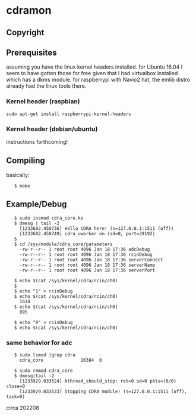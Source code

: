 # cdramon

## Copyright

## Prerequisites

assuming you have the linux kernel headers installed. for Ubuntu 16.04 I
seem to have gotten those for free given that I had virtualbox installed
which has a dkms module.  for raspberrypi with Navio2 hat, the emlib
distro already had the linux tools there.

### Kernel header (raspbian)

`sudo apt-get install raspberrypi-kernel-headers`

### Kernel header (debian/ubuntu)

instructions forthcoming!

## Compiling

basically:

```
   $ make
```

## Example/Debug

```
   $ sudo insmod cdra_core.ko
   $ dmesg | tail -2
     [1233682.450736] Hello CDRA here! (s=127.0.0.1:1511 (off))
     [1233682.450749] cdra_uworker on (sd=0, port=39192)
   $
   $ cd /sys/module/cdra_core/parameters
     -rw-r--r-- 1 root root 4096 Jan 18 17:36 adcDebug
     -rw-r--r-- 1 root root 4096 Jan 18 17:36 rcinDebug
     -rw-r--r-- 1 root root 4096 Jan 18 17:36 serverConnect
     -rw-r--r-- 1 root root 4096 Jan 18 17:36 serverName
     -rw-r--r-- 1 root root 4096 Jan 18 17:36 serverPort

   $ echo $(cat /sys/kernel/cdra/rcin/ch0)
   $ 
   $ echo "1" > rcinDebug
   $ echo $(cat /sys/kernel/cdra/rcin/ch0)
     1614
   $ echo $(cat /sys/kernel/cdra/rcin/ch0)
     895

   $ echo "0" > rcinDebug
   $ echo $(cat /sys/kernel/cdra/rcin/ch0)
```

### same behavior for adc

```
   $ sudo lsmod |grep cdra
     cdra_core              16384  0

   $ sudo rmmod cdra_core
   $ dmesg|tail -2
     [1233929.033524] kthread_should_stop: ret=0 sd=0 pkts=(0/0) close=0
     [1233929.033533] Stopping CDRA module! (s=127.0.0.1:1511 (off), task=0)
```


circa 202208
